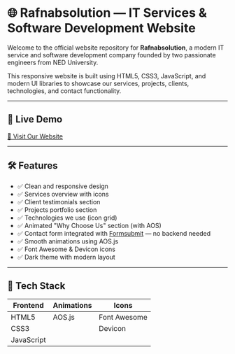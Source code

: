 # 🌐 Rafnabsolution — IT Services & Software Development Website

Welcome to the official website repository for **Rafnabsolution**, a modern IT service and software development company founded by two passionate engineers from NED University.

This responsive website is built using HTML5, CSS3, JavaScript, and modern UI libraries to showcase our services, projects, clients, technologies, and contact functionality.

---

## 🚀 Live Demo

[🔗 Visit Our Website](https://abdul-rafay2005.github.io/RafNabWeb/)  


---

## 🛠️ Features

- ✅ Clean and responsive design
- ✅ Services overview with icons
- ✅ Client testimonials section
- ✅ Projects portfolio section
- ✅ Technologies we use (icon grid)
- ✅ Animated "Why Choose Us" section (with AOS)
- ✅ Contact form integrated with [Formsubmit](https://formsubmit.co) — no backend needed
- ✅ Smooth animations using AOS.js
- ✅ Font Awesome & Devicon icons
- ✅ Dark theme with modern layout

---

## 🧱 Tech Stack

| Frontend     | Animations  | Icons       |
|--------------|-------------|-------------|
| HTML5        | AOS.js      | Font Awesome |
| CSS3         |             | Devicon     |
| JavaScript   |             |             |

